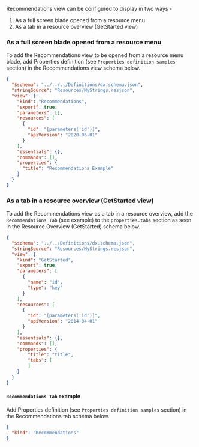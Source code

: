 Recommendations view can be configured to display in two ways -

1. As a full screen blade opened from a resource menu
2. As a tab in a resource overview (GetStarted view)

<a name="as-a-full-screen-blade-opened-from-a-resource-menu"></a>
### As a full screen blade opened from a resource menu

To add the Recommendations view to be opened from a resource menu blade, add Properties definition (see `Properties definition samples` section) in the Recommendations view schema below.

```json
{
  "$schema": "../../../Definitions/dx.schema.json",
  "stringSource": "Resources/MyStrings.resjson",
  "view": {
    "kind": "Recommendations",
    "export": true,
    "parameters": [],
    "resources": [
      {
        "id": "[parameters('id')]",
        "apiVersion": "2020-06-01"
      }
    ],
    "essentials": {},
    "commands": [],
    "properties": {
      "title": "Recommendations Example"
    }
  }
}
```

<a name="as-a-tab-in-a-resource-overview-getstarted-view"></a>
### As a tab in a resource overview (GetStarted view)

To add the Recommendations view as a tab in a resource overview, add the `Recommendations Tab` (see example) to the `properties.tabs` section as seen in the Resource Overview (GetStarted) schema below.

```json
{
  "$schema": "../../Definitions/dx.schema.json",
  "stringSource": "Resources/MyStrings.resjson",
  "view": {
    "kind": "GetStarted",
    "export": true,
    "parameters": [
      {
        "name": "id",
        "type": "key"
      }
    ],
    "resources": [
      {
        "id": "[parameters('id')]",
        "apiVersion": "2014-04-01"
      }
    ],
    "essentials": {},
    "commands": [],
    "properties": {
        "title": "title",
        "tabs": [
        ]
    }
  }
}
```

<a name="as-a-tab-in-a-resource-overview-getstarted-view-recommendations-tab-example"></a>
#### <code>Recommendations Tab</code> example

Add Properties definition (see `Properties definition samples` section) in the Recommendations tab schema below.

```json
{
  "kind": "Recommendations"
}
```
